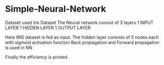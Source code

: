 # Simple-Neural-Network
Dataset used Iris Dataset
The Neural network consist of 3 layers
1 INPUT LAYER
1 HIDDEN LAYER 
1 OUTPUT LAYER

Here IRIS dataset is fed as input. The hidden layer consists of 5 nodes each with sigmoid activation function
Back propagation and Forward propagation is used in NN

Finally the efficiency is printed.
